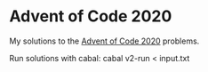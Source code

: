 # Advent of Code 2020

My solutions to the [Advent of Code 2020](https://adventofcode.com/2020) problems.

Run solutions with cabal:
    cabal v2-run < input.txt
